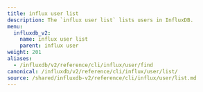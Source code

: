 ```yaml
---
title: influx user list
description: The `influx user list` lists users in InfluxDB.
menu:
  influxdb_v2:
    name: influx user list
    parent: influx user
weight: 201
aliases:
  - /influxdb/v2/reference/cli/influx/user/find
canonical: /influxdb/v2/reference/cli/influx/user/list/
source: /shared/influxdb-v2/reference/cli/influx/user/list.md
---
```


<!-- The content for this file is located at
// SOURCE content/shared/influxdb-v2/reference/cli/influx/user/list.md -->
